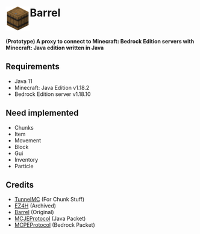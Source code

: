 <h1><b>Barrel</b><img src="https://github.com/BarrelMC/Assets/blob/master/logo/barrel.png" height="64" width="64" align="left" alt=""></h1><br>

<b>(Prototype) A proxy to connect to Minecraft: Bedrock Edition servers with Minecraft: Java edition written in
Java</b><br>

## Requirements

- Java 11
- Minecraft: Java Edition v1.18.2
- Bedrock Edition server v1.18.10

## Need implemented

- Chunks
- Item
- Movement
- Block
- Gui
- Inventory
- Particle

## Credits

- [TunnelMC](https://github.com/THEREALWWEFAN231/TunnelMC) (For Chunk Stuff)
- [EZ4H](https://github.com/Project-EZ4H/EZ4H) (Archived)
- [Barrel](https://github.com/BarrelMC/Barrel) (Original)
- [MCJEProtocol](https://github.com/GeyserMC/MCProtocolLib) (Java Packet)
- [MCPEProtocol](https://github.com/CloudburstMC/Protocol) (Bedrock Packet)
